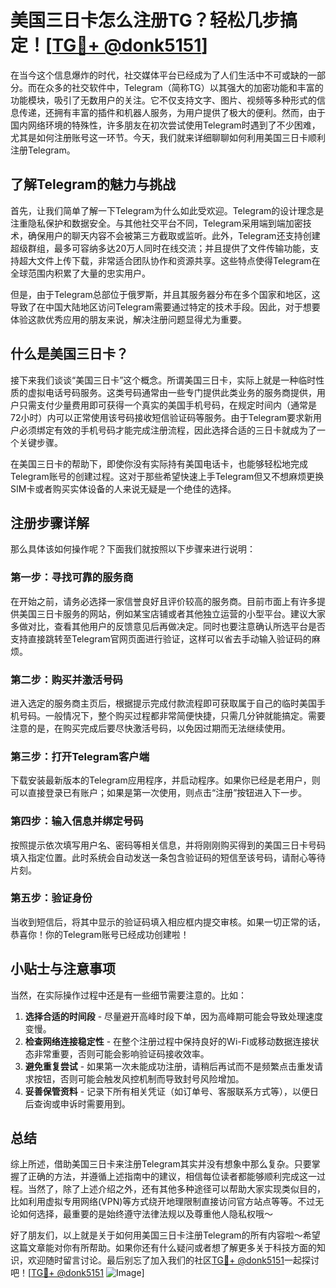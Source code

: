 # 美国三日卡怎么注册TG？轻松几步搞定！[[TG💪+ @donk5151](https://t.me/s/donk5151)]

在当今这个信息爆炸的时代，社交媒体平台已经成为了人们生活中不可或缺的一部分。而在众多的社交软件中，Telegram（简称TG）以其强大的加密功能和丰富的功能模块，吸引了无数用户的关注。它不仅支持文字、图片、视频等多种形式的信息传递，还拥有丰富的插件和机器人服务，为用户提供了极大的便利。然而，由于国内网络环境的特殊性，许多朋友在初次尝试使用Telegram时遇到了不少困难，尤其是如何注册账号这一环节。今天，我们就来详细聊聊如何利用美国三日卡顺利注册Telegram。

## 了解Telegram的魅力与挑战

首先，让我们简单了解一下Telegram为什么如此受欢迎。Telegram的设计理念是注重隐私保护和数据安全。与其他社交平台不同，Telegram采用端到端加密技术，确保用户的聊天内容不会被第三方截取或监听。此外，Telegram还支持创建超级群组，最多可容纳多达20万人同时在线交流；并且提供了文件传输功能，支持超大文件上传下载，非常适合团队协作和资源共享。这些特点使得Telegram在全球范围内积累了大量的忠实用户。

但是，由于Telegram总部位于俄罗斯，并且其服务器分布在多个国家和地区，这导致了在中国大陆地区访问Telegram需要通过特定的技术手段。因此，对于想要体验这款优秀应用的朋友来说，解决注册问题显得尤为重要。

## 什么是美国三日卡？

接下来我们谈谈“美国三日卡”这个概念。所谓美国三日卡，实际上就是一种临时性质的虚拟电话号码服务。这类号码通常由一些专门提供此类业务的服务商提供，用户只需支付少量费用即可获得一个真实的美国手机号码，在规定时间内（通常是72小时）内可以正常使用该号码接收短信验证码等服务。由于Telegram要求新用户必须绑定有效的手机号码才能完成注册流程，因此选择合适的三日卡就成为了一个关键步骤。

在美国三日卡的帮助下，即使你没有实际持有美国电话卡，也能够轻松地完成Telegram账号的创建过程。这对于那些希望快速上手Telegram但又不想麻烦更换SIM卡或者购买实体设备的人来说无疑是一个绝佳的选择。

## 注册步骤详解

那么具体该如何操作呢？下面我们就按照以下步骤来进行说明：

### 第一步：寻找可靠的服务商
在开始之前，请务必选择一家信誉良好且评价较高的服务商。目前市面上有许多提供美国三日卡服务的网站，例如某宝店铺或者其他独立运营的小型平台。建议大家多做对比，查看其他用户的反馈意见后再做决定。同时也要注意确认所选平台是否支持直接跳转至Telegram官网页面进行验证，这样可以省去手动输入验证码的麻烦。

### 第二步：购买并激活号码
进入选定的服务商主页后，根据提示完成付款流程即可获取属于自己的临时美国手机号码。一般情况下，整个购买过程都非常简便快捷，只需几分钟就能搞定。需要注意的是，在购买完成后要尽快激活号码，以免因过期而无法继续使用。

### 第三步：打开Telegram客户端
下载安装最新版本的Telegram应用程序，并启动程序。如果你已经是老用户，则可以直接登录已有账户；如果是第一次使用，则点击“注册”按钮进入下一步。

### 第四步：输入信息并绑定号码
按照提示依次填写用户名、密码等相关信息，并将刚刚购买得到的美国三日卡号码填入指定位置。此时系统会自动发送一条包含验证码的短信至该号码，请耐心等待片刻。

### 第五步：验证身份
当收到短信后，将其中显示的验证码填入相应框内提交审核。如果一切正常的话，恭喜你！你的Telegram账号已经成功创建啦！

## 小贴士与注意事项

当然，在实际操作过程中还是有一些细节需要注意的。比如：

1. **选择合适的时间段** - 尽量避开高峰时段下单，因为高峰期可能会导致处理速度变慢。
2. **检查网络连接稳定性** - 在整个注册过程中保持良好的Wi-Fi或移动数据连接状态非常重要，否则可能会影响验证码接收效率。
3. **避免重复尝试** - 如果第一次未能成功注册，请稍后再试而不是频繁点击重发请求按钮，否则可能会触发风控机制而导致封号风险增加。
4. **妥善保管资料** - 记录下所有相关凭证（如订单号、客服联系方式等），以便日后查询或申诉时需要用到。

## 总结

综上所述，借助美国三日卡来注册Telegram其实并没有想象中那么复杂。只要掌握了正确的方法，并遵循上述指南中的建议，相信每位读者都能够顺利完成这一过程。当然了，除了上述介绍之外，还有其他多种途径可以帮助大家实现类似目的，比如利用虚拟专用网络(VPN)等方式绕开地理限制直接访问官方站点等等。不过无论如何选择，最重要的是始终遵守法律法规以及尊重他人隐私权哦～

好了朋友们，以上就是关于如何用美国三日卡注册Telegram的所有内容啦～希望这篇文章能对你有所帮助。如果你还有什么疑问或者想了解更多关于科技方面的知识，欢迎随时留言讨论。最后别忘了加入我们的社区[TG💪+ @donk5151](https://t.me/s/donk5151)一起探讨吧！[[TG💪+ @donk5151](https://t.me/s/donk5151) ![Image](https://i.postimg.cc/rwNCRYN7/Snipaste-2025-04-30-17-27-05.png)]